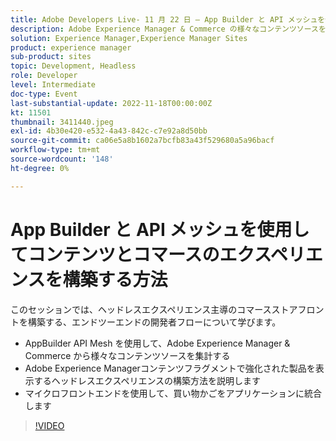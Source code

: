 ```yaml
---
title: Adobe Developers Live- 11 月 22 日 — App Builder と API メッシュを使用してコンテンツとコマースのエクスペリエンスを構築する方法
description: Adobe Experience Manager & Commerce の様々なコンテンツソースを集約する AppBuilder API Mesh から始まるAdobe Experience Managerコンテンツフラグメントで強化された製品を表示するヘッドレスエクスペリエンスの構築方法 Micro Frontends を使用して、買い物かごをアプリケーションに統合します
solution: Experience Manager,Experience Manager Sites
product: experience manager
sub-product: sites
topic: Development, Headless
role: Developer
level: Intermediate
doc-type: Event
last-substantial-update: 2022-11-18T00:00:00Z
kt: 11501
thumbnail: 3411440.jpeg
exl-id: 4b30e420-e532-4a43-842c-c7e92a8d50bb
source-git-commit: ca06e5a8b1602a7bcfb83a43f529680a5a96bacf
workflow-type: tm+mt
source-wordcount: '148'
ht-degree: 0%

---
```


# App Builder と API メッシュを使用してコンテンツとコマースのエクスペリエンスを構築する方法

このセッションでは、ヘッドレスエクスペリエンス主導のコマースストアフロントを構築する、エンドツーエンドの開発者フローについて学びます。

* AppBuilder API Mesh を使用して、Adobe Experience Manager &amp; Commerce から様々なコンテンツソースを集計する
* Adobe Experience Managerコンテンツフラグメントで強化された製品を表示するヘッドレスエクスペリエンスの構築方法を説明します
* マイクロフロントエンドを使用して、買い物かごをアプリケーションに統合します

>[!VIDEO](https://video.tv.adobe.com/v/3411440/?quality=12&learn=on)
